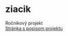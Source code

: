 # ziacik
Ročníkový projekt
<br>
<a href="https://micro.dcs.fmph.uniba.sk/dokuwiki/sk:dcs:yp:ziacik:start">Stránka s popisom projektu</a>
